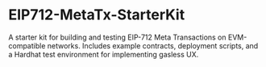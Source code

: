 # EIP712-MetaTx-StarterKit
A starter kit for building and testing EIP-712 Meta Transactions on EVM-compatible networks. Includes example contracts, deployment scripts, and a Hardhat test environment for implementing gasless UX.

